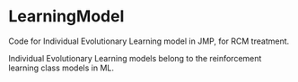 # LearningModel
Code for Individual Evolutionary Learning model in JMP, for RCM treatment.

Individual Evolutionary Learning models belong to the reinforcement learning class models in ML.
